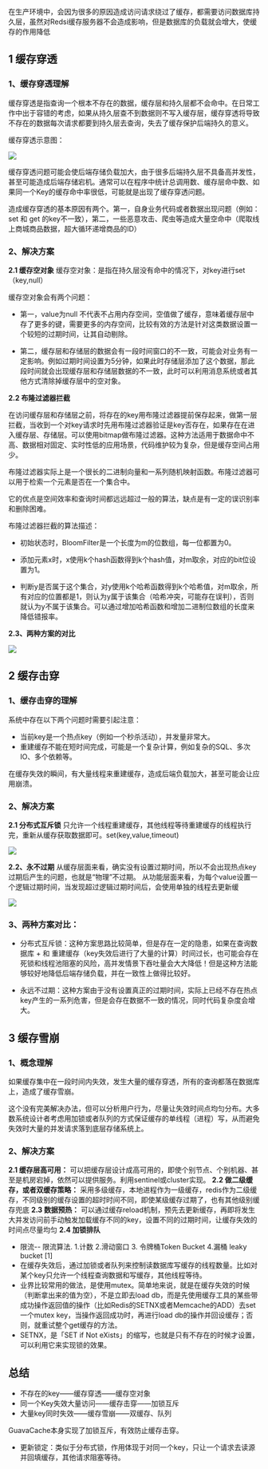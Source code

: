 在生产环境中，会因为很多的原因造成访问请求绕过了缓存，都需要访问数据库持久层，虽然对Redsi缓存服务器不会造成影响，但是数据库的负载就会增大，使缓存的作用降低

## 1 缓存穿透

### 1、缓存穿透理解
   
缓存穿透是指查询一个根本不存在的数据，缓存层和持久层都不会命中。在日常工作中出于容错的考虑，如果从持久层查不到数据则不写入缓存层，缓存穿透将导致不存在的数据每次请求都要到持久层去查询，失去了缓存保护后端持久的意义。

缓存穿透示意图：

![](image/2022-12-30-16-29-15.png)

缓存穿透问题可能会使后端存储负载加大，由于很多后端持久层不具备高并发性，甚至可能造成后端存储宕机。通常可以在程序中统计总调用数、缓存层命中数、如果同一个Key的缓存命中率很低，可能就是出现了缓存穿透问题。


造成缓存穿透的基本原因有两个。第一，自身业务代码或者数据出现问题（例如：set 和 get 的key不一致），第二，一些恶意攻击、爬虫等造成大量空命中（爬取线上商城商品数据，超大循环递增商品的ID）

### 2、解决方案

**2.1 缓存空对象**
缓存空对象：是指在持久层没有命中的情况下，对key进行set （key,null）

缓存空对象会有两个问题：
* 第一，value为null 不代表不占用内存空间，空值做了缓存，意味着缓存层中存了更多的键，需要更多的内存空间，比较有效的方法是针对这类数据设置一个较短的过期时间，让其自动剔除。

* 第二，缓存层和存储层的数据会有一段时间窗口的不一致，可能会对业务有一定影响。例如过期时间设置为5分钟，如果此时存储层添加了这个数据，那此段时间就会出现缓存层和存储层数据的不一致，此时可以利用消息系统或者其他方式清除掉缓存层中的空对象。

**2.2 布隆过滤器拦截**

在访问缓存层和存储层之前，将存在的key用布隆过滤器提前保存起来，做第一层拦截，当收到一个对key请求时先用布隆过滤器验证是key否存在，如果存在在进入缓存层、存储层。可以使用bitmap做布隆过滤器。这种方法适用于数据命中不高、数据相对固定、实时性低的应用场景，代码维护较为复杂，但是缓存空间占用少。

布隆过滤器实际上是一个很长的二进制向量和一系列随机映射函数。布隆过滤器可以用于检索一个元素是否在一个集合中。

它的优点是空间效率和查询时间都远远超过一般的算法，缺点是有一定的误识别率和删除困难。

布隆过滤器拦截的算法描述：

* 初始状态时，BloomFilter是一个长度为m的位数组，每一位都置为0。

* 添加元素x时，x使用k个hash函数得到k个hash值，对m取余，对应的bit位设置为1。

* 判断y是否属于这个集合，对y使用k个哈希函数得到k个哈希值，对m取余，所有对应的位置都是1，则认为y属于该集合（哈希冲突，可能存在误判），否则就认为y不属于该集合。可以通过增加哈希函数和增加二进制位数组的长度来降低错报率。
 

**2.3、两种方案的对比**

![](image/2022-12-30-16-31-00.png)

 

## 2 缓存击穿

### 1、缓存击穿的理解

系统中存在以下两个问题时需要引起注意：

* 当前key是一个热点key（例如一个秒杀活动），并发量非常大。
* 重建缓存不能在短时间完成，可能是一个复杂计算，例如复杂的SQL、多次IO、多个依赖等。

在缓存失效的瞬间，有大量线程来重建缓存，造成后端负载加大，甚至可能会让应用崩溃。

 

### 2、解决方案

**2.1 分布式互斥锁**
只允许一个线程重建缓存，其他线程等待重建缓存的线程执行完，重新从缓存获取数据即可。set(key,value,timeout)

![](image/2022-12-30-16-31-48.png)


**2.2、永不过期**
从缓存层面来看，确实没有设置过期时间，所以不会出现热点key过期后产生的问题，也就是“物理”不过期。
从功能层面来看，为每个value设置一个逻辑过期时间，当发现超过逻辑过期时间后，会使用单独的线程去更新缓

![](image/2022-12-30-16-33-01.png)


### 3、两种方案对比：

* 分布式互斥锁：这种方案思路比较简单，但是存在一定的隐患，如果在查询数据库 + 和 重建缓存（key失效后进行了大量的计算）时间过长，也可能会存在死锁和线程池阻塞的风险，高并发情景下吞吐量会大大降低！但是这种方法能够较好地降低后端存储负载，并在一致性上做得比较好。

* 永远不过期：这种方案由于没有设置真正的过期时间，实际上已经不存在热点key产生的一系列危害，但是会存在数据不一致的情况，同时代码复杂度会增大。


## 3 缓存雪崩
### 1、概念理解

如果缓存集中在一段时间内失效，发生大量的缓存穿透，所有的查询都落在数据库上，造成了缓存雪崩。

这个没有完美解决办法，但可以分析用户行为，尽量让失效时间点均匀分布。大多数系统设计者考虑用加锁或者队列的方式保证缓存的单线程（进程）写，从而避免失效时大量的并发请求落到底层存储系统上。

### 2、解决方案

**2.1  缓存层高可用：**
       可以把缓存层设计成高可用的，即使个别节点、个别机器、甚至是机房宕掉，依然可以提供服务。利用sentinel或cluster实现。
**2.2  做二级缓存，或者双缓存策略：**
      采用多级缓存，本地进程作为一级缓存，redis作为二级缓存，不同级别的缓存设置的超时时间不同，即使某级缓存过期了，也有其他级别缓存兜底
**2.3 数据预热：**
     可以通过缓存reload机制，预先去更新缓存，再即将发生大并发访问前手动触发加载缓存不同的key，设置不同的过期时间，让缓存失效的时间点尽量均匀
**2.4 加锁排队**
* 限流-- 限流算法. 1.计数 2.滑动窗口 3.  令牌桶Token Bucket 4.漏桶 leaky bucket [1]
* 在缓存失效后，通过加锁或者队列来控制读数据库写缓存的线程数量。比如对某个key只允许一个线程查询数据和写缓存，其他线程等待。
* 业界比较常用的做法，是使用mutex。简单地来说，就是在缓存失效的时候（判断拿出来的值为空），不是立即去load db，而是先使用缓存工具的某些带成功操作返回值的操作（比如Redis的SETNX或者Memcache的ADD）去set一个mutex key，当操作返回成功时，再进行load db的操作并回设缓存；否则，就重试整个get缓存的方法。
* SETNX，是「SET if Not eXists」的缩写，也就是只有不存在的时候才设置，可以利用它来实现锁的效果。


## 总结
* 不存在的key——缓存穿透——缓存空对象
* 同一个Key失效大量访问——缓存击穿——加锁互斥
* 大量key同时失效——缓存雪崩——双缓存、队列

GuavaCache本身实现了加锁互斥，有效防止缓存击穿。

* 更新锁定：类似于分布式锁，作用体现于对同一个key，只让一个请求去读源并回填缓存，其他请求阻塞等待。